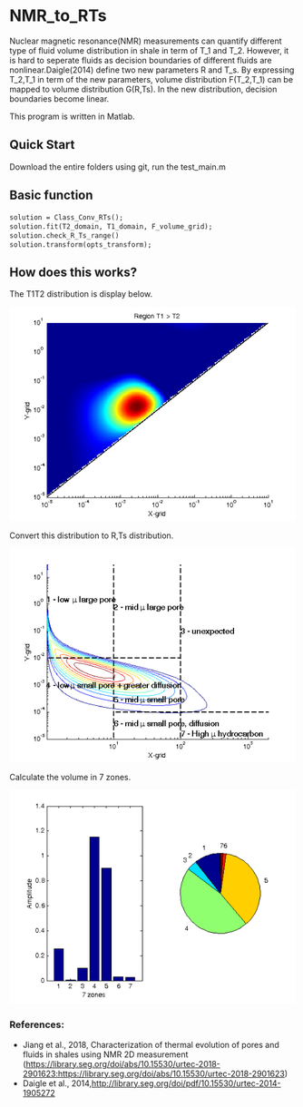 # NMR_to_RTs
Nuclear magnetic resonance(NMR) measurements can quantify different type of fluid volume distribution in shale in term of T_1 and T_2. However, it is hard to seperate fluids as decision boundaries of different fluids are nonlinear.Daigle(2014) define two new parameters R and T_s. By expressing T_2,T_1 in term of the new parameters, volume distribution F(T_2,T_1) can be mapped to volume distribution G(R,Ts). In the new distribution, decision boundaries become linear. 

This program is written in Matlab. 
      
## Quick Start
Download the entire folders using git, run the test_main.m  

## Basic function
```
solution = Class_Conv_RTs();
solution.fit(T2_domain, T1_domain, F_volume_grid); 
solution.check_R_Ts_range()
solution.transform(opts_transform);

```


## How does this works?

The T1T2 distribution is display below. 
 
![1](figs/T1T2.png)

Convert this distribution to R,Ts distribution.

![2](figs/RTs_contour.png)

Calculate the volume in 7 zones. 

![3](figs/RTS_pie_bar.png)

### References:
* Jiang et al., 2018, Characterization of thermal evolution of pores and fluids in shales using NMR 2D measurement
(https://library.seg.org/doi/abs/10.15530/urtec-2018-2901623:https://library.seg.org/doi/abs/10.15530/urtec-2018-2901623)
* Daigle et al., 2014,http://library.seg.org/doi/pdf/10.15530/urtec-2014-1905272

